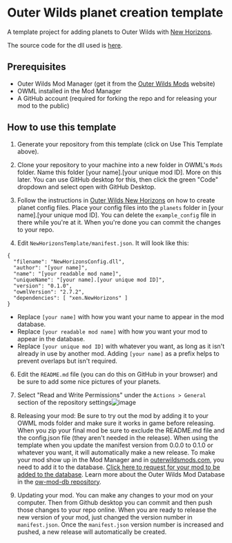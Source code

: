 # Outer Wilds planet creation template

A template project for adding planets to Outer Wilds with [New Horizons](https://github.com/xen-42/outer-wilds-new-horizons).

The source code for the dll used is [here](https://github.com/xen-42/ow-new-horizons-mod-template).

## Prerequisites

- Outer Wilds Mod Manager (get it from the [Outer Wilds Mods](https://outerwildsmods.com/) website)
- OWML installed in the Mod Manager
- A GitHub account (required for forking the repo and for releasing your mod to the public)

## How to use this template

1. Generate your repository from this template (click on Use This Template above).

2. Clone your repository to your machine into a new folder in OWML's `Mods` folder. Name this folder [your name].[your unique mod ID]. More on this later. You can use GitHub desktop for this, then click the green "Code" dropdown and select open with GitHub Desktop.

3. Follow the instructions in [Outer Wilds New Horizons](https://nh.outerwildsmods.com/) on how to create planet config files. Place your config files into the `planets` folder in [your name].[your unique mod ID]. You can delete the `example_config` file in there while you're at it. When you're done you can commit the changes to your repo.

4. Edit `NewHorizonsTemplate/manifest.json`. It will look like this:

```
{
  "filename": "NewHorizonsConfig.dll",
  "author": "[your name]",
  "name": "[your readable mod name]",
  "uniqueName": "[your name].[your unique mod ID]",
  "version": "0.1.0",
  "owmlVersion": "2.7.2",
  "dependencies": [ "xen.NewHorizons" ]
}
```

- Replace `[your name]` with how you want your name to appear in the mod database.
- Replace `[your readable mod name]` with how you want your mod to appear in the database.
- Replace `[your unique mod ID]` with whatever you want, as long as it isn't already in use by another mod. Adding `[your name]` as a prefix helps to prevent overlaps but isn't required.

6. Edit the `README.md` file (you can do this on GitHub in your browser) and be sure to add some nice pictures of your planets.

7. Select "Read and Write Permissions" under the `Actions > General` section of the repository settings![image](https://user-images.githubusercontent.com/25644444/168451761-43d3a0e7-c9a2-4f7f-b942-9aa7d5c3c793.png)

8. Releasing your mod: Be sure to try out the mod by adding it to your OWML mods folder and make sure it works in game before releasing. When you zip your final mod be sure to exclude the README.md file and the config.json file (they aren't needed in the release). When using the template when you update the manifest version from 0.0.0 to 0.1.0 or whatever you want, it will automatically make a new release. To make your mod show up in the Mod Manager and in [outerwildsmods.com](https://outerwildsmods.com), you need to add it to the database. [Click here to request for your mod to be added to the database](https://github.com/ow-mods/ow-mod-db/issues/new?labels=add-mod&template=add-mod.yml&title=%5BYour+mod+name+here%5D). Learn more about the Outer Wilds Mod Database in the [ow-mod-db repository](https://github.com/ow-mods/ow-mod-db).

9. Updating your mod. You can make any changes to your mod on your computer. Then from Github desktop you can commit and then push those changes to your repo online. When you are ready to release the new version of your mod, just changed the version number in `manifest.json`. Once the `manifest.json` version number is increased and pushed, a new release will automatically be created.
